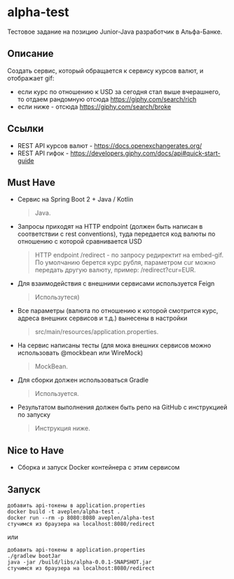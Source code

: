 # alpha-test
Тестовое задание на позицию Junior-Java разработчик в Альфа-Банке.

## Описание
Создать сервис, который обращается к сервису курсов валют, и отображает gif:
- если курс по отношению к USD за сегодня стал выше вчерашнего, то отдаем рандомную отсюда https://giphy.com/search/rich
- если ниже - отсюда https://giphy.com/search/broke

## Ссылки
- REST API курсов валют - https://docs.openexchangerates.org/
- REST API гифок - https://developers.giphy.com/docs/api#quick-start-guide

## Must Have
- Сервис на Spring Boot 2 + Java / Kotlin
  > Java.
- Запросы приходят на HTTP endpoint (должен быть написан в соответствии с rest conventions), туда передается код валюты по отношению с которой сравнивается USD
  > HTTP endpoint /redirect - по запросу редиректит на embed-gif.
  > По умолчанию берется курс рубля, параметром cur можно передать другую валюту, пример: /redirect?cur=EUR. 
- Для взаимодействия с внешними сервисами используется Feign
  > Использутеся)
- Все параметры (валюта по отношению к которой смотрится курс, адреса внешних сервисов и т.д.) вынесены в настройки
  > src/main/resources/application.properties.
- На сервис написаны тесты (для мока внешних сервисов можно использовать @mockbean или WireMock)
  > MockBean.
- Для сборки должен использоваться Gradle
  > Используется.
- Результатом выполнения должен быть репо на GitHub с инструкцией по запуску
  > Инструкция ниже.

## Nice to Have
- Сборка и запуск Docker контейнера с этим сервисом

## Запуск
```shell
добавить api-токены в application.properties
docker build -t aveplen/alpha-test .
docker run --rm -p 8080:8080 aveplen/alpha-test
стучимся из браузера на localhost:8080/redirect
```
или
```shell
добавить api-токены в application.properties
./gradlew bootJar
java -jar /build/libs/alpha-0.0.1-SNAPSHOT.jar
стучимся из браузера на localhost:8080/redirect
```
